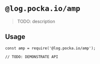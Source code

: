 # `@log.pocka.io/amp`

> TODO: description

## Usage

```
const amp = require('@log.pocka.io/amp');

// TODO: DEMONSTRATE API
```
